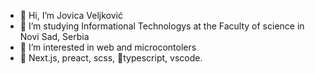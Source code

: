 - 👋 Hi, I’m Jovica Veljković
- 🏫 I’m studying Informational Technologys  at the Faculty of science in Novi Sad, Serbia
- 👀 I’m interested in web and microcontolers 
- 🔧 Next.js, preact, scss, 💙typescript, vscode. 

